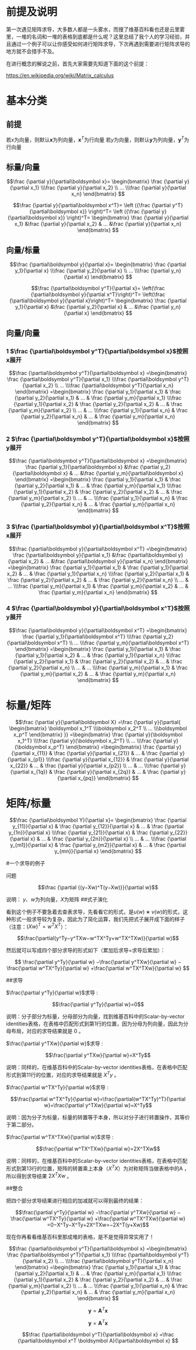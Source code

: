

# 前提及说明
第一次遇见矩阵求导，大多数人都是一头雾水，而搜了维基百科看也还是云里雾里，一堆的名词和一堆的表格到底都是什么呢？这里总结了我个人的学习经验，并且通过一个例子可以让你感受如何进行矩阵求导，下次再遇到需要进行矩阵求导的地方就不会措手不及。

在进行概念的解说之前，首先大家需要先知道下面的这个前提：


https://en.wikipedia.org/wiki/Matrix_calculus

# 基本分类

## 前提
若$x$为向量，则默认$\boldsymbol x$为列向量，$\boldsymbol x^T$为行向量
若$y$为向量，则默认$\boldsymbol y$为列向量，$\boldsymbol y^T$为行向量

## 标量/向量

$$\frac {\partial y}{\partial\boldsymbol x}=
\begin{bmatrix} 
 \frac {\partial y}{\partial x_1}
\\\frac {\partial y}{\partial x_2}
\\ ...
\\\frac {\partial y}{\partial x_n}
\end{bmatrix} $$

$$\frac {\partial y}{\partial\boldsymbol x^T}=
\left ({\frac {\partial y^T}{\partial\boldsymbol x}} \right)^T=
\left ({\frac {\partial y}{\partial\boldsymbol x}} \right)^T=
\begin{bmatrix} 
 \frac {\partial y}{\partial x_1}
&\frac {\partial y}{\partial x_2}
& ...
&\frac {\partial y}{\partial x_n}
\end{bmatrix} 
$$

## 向量/标量

$$\frac {\partial\boldsymbol y}{\partial x}=
\begin{bmatrix} 
  \frac {\partial y_1}{\partial x}
\\\frac {\partial y_2}{\partial x}
\\ ...
\\\frac {\partial y_n}{\partial x}
\end{bmatrix} $$

$$\frac {\partial\boldsymbol y^T}{\partial x}=
\left(\frac {\partial\boldsymbol y}{\partial x^T}\right)^T=
\left(\frac {\partial\boldsymbol y}{\partial x}\right)^T=
\begin{bmatrix} 
  \frac {\partial y_1}{\partial x}
&\frac {\partial y_2}{\partial x}
& ...
&\frac {\partial y_n}{\partial x}
\end{bmatrix} 
$$

## 向量/向量

### 1 $\frac {\partial\boldsymbol y^T}{\partial\boldsymbol x}$按照$\boldsymbol x$展开

$$\frac {\partial\boldsymbol y^T}{\partial\boldsymbol x}
=\begin{bmatrix} 
 \frac {\partial\boldsymbol y^T}{\partial x_1}
\\\frac {\partial\boldsymbol y^T}{\partial x_2}
\\ ...
\\\frac {\partial\boldsymbol y^T}{\partial x_n}
\end{bmatrix}
=\begin{bmatrix} 
  \frac {\partial y_1}{\partial x_1}
  & \frac {\partial y_2}{\partial x_1}
  & ...
  & \frac {\partial y_m}{\partial x_1}
\\\frac {\partial y_1}{\partial x_2}
  & \frac {\partial y_2}{\partial x_2}
  & ...
  & \frac {\partial y_m}{\partial x_2}
\\ ...
  & ...
\\\frac {\partial y_1}{\partial x_n}
  & \frac {\partial y_2}{\partial x_n}
  & ...
  & \frac {\partial y_m}{\partial x_n}
\end{bmatrix}
$$

### 2 $\frac {\partial\boldsymbol y^T}{\partial\boldsymbol x}$按照$\boldsymbol y$展开

$$\frac {\partial\boldsymbol y^T}{\partial\boldsymbol x}
=\begin{bmatrix} 
  \frac {\partial y_1}{\partial\boldsymbol x}
&\frac {\partial y_2}{\partial\boldsymbol x}
& ...
&\frac {\partial y_m}{\partial\boldsymbol x}
\end{bmatrix}
=\begin{bmatrix} 
  \frac {\partial y_1}{\partial x_1}
  & \frac {\partial y_2}{\partial x_1}
  & ...
  & \frac {\partial y_m}{\partial x_1}
\\\frac {\partial y_1}{\partial x_2}
  & \frac {\partial y_2}{\partial x_2}
  & ...
  & \frac {\partial y_m}{\partial x_2}
\\ ...
  & ...
\\\frac {\partial y_1}{\partial x_n}
  & \frac {\partial y_2}{\partial x_n}
  & ...
  & \frac {\partial y_m}{\partial x_n}
\end{bmatrix} 
$$

### 3 $\frac {\partial\boldsymbol y}{\partial\boldsymbol x^T}$按照$\boldsymbol x$展开

$$\frac {\partial\boldsymbol y}{\partial\boldsymbol x^T}
=\begin{bmatrix} 
  \frac {\partial\boldsymbol y}{\partial x_1}
&\frac {\partial\boldsymbol y}{\partial x_2}
& ...
&\frac {\partial\boldsymbol y}{\partial x_n}
\end{bmatrix}
=\begin{bmatrix} 
  \frac {\partial y_1}{\partial x_1}
  & \frac {\partial y_1}{\partial x_2}
  & ...
  & \frac {\partial y_1}{\partial x_n}
\\\frac {\partial y_2}{\partial x_1}
  & \frac {\partial y_2}{\partial x_2}
  & ...
  & \frac {\partial y_2}{\partial x_n}
\\ ...
  & ...
\\\frac {\partial y_m}{\partial x_1}
  & \frac {\partial y_m}{\partial x_2}
  & ...
  & \frac {\partial y_m}{\partial x_n}
\end{bmatrix} 
$$

### 4 $\frac {\partial\boldsymbol y}{\partial\boldsymbol x^T}$按照$\boldsymbol y$展开

$$\frac {\partial\boldsymbol y}{\partial\boldsymbol x^T}
=\begin{bmatrix} 
 \frac {\partial y_1}{\partial\boldsymbol x^T}
\\\frac {\partial y_2}{\partial\boldsymbol x^T}
\\ ...
\\\frac {\partial y_m}{\partial\boldsymbol x^T}
\end{bmatrix}
=\begin{bmatrix} 
  \frac {\partial y_1}{\partial x_1}
  & \frac {\partial y_1}{\partial x_2}
  & ...
  & \frac {\partial y_1}{\partial x_n}
\\\frac {\partial y_2}{\partial x_1}
  & \frac {\partial y_2}{\partial x_2}
  & ...
  & \frac {\partial y_2}{\partial x_n}
\\ ...
  & ...
\\\frac {\partial y_m}{\partial x_1}
  & \frac {\partial y_m}{\partial x_2}
  & ...
  & \frac {\partial y_m}{\partial x_n}
\end{bmatrix} 
$$

# 标量/矩阵

$$\frac {\partial y}{\partial\boldsymbol X}
=\frac {\partial y}{\partial{
\begin{bmatrix} 
  \boldsymbol x_1^T
\\\boldsymbol x_2^T
\\ ...
\\\boldsymbol x_p^T
\end{bmatrix}
}}
=\begin{bmatrix} 
  \frac {\partial y}{\boldsymbol x_1^T}
\\\frac {\partial y}{\boldsymbol x_2^T}
\\ ...
\\\frac {\partial y}{\boldsymbol x_p^T}
\end{bmatrix}
=\begin{bmatrix} 
  \frac {\partial y}{\partial x_{11}}
  & \frac {\partial y}{\partial x_{21}}
  & ...
  & \frac {\partial y}{\partial x_{p1}}
\\\frac {\partial y}{\partial x_{12}}
  & \frac {\partial y}{\partial x_{22}}
  & ...
  & \frac {\partial y}{\partial x_{p2}}
\\ ...
  & ...
\\\frac {\partial y}{\partial x_{1q}}
  & \frac {\partial y}{\partial x_{2q}}
  & ...
  & \frac {\partial y}{\partial x_{pq}}
\end{bmatrix} 
$$

# 矩阵/标量

$$\frac {\partial\boldsymbol Y}{\partial x}=
\begin{bmatrix} 
  \frac {\partial y_{11}}{\partial x}
  & \frac {\partial y_{12}}{\partial x}
  & ...
  & \frac {\partial y_{1n}}{\partial x}
\\\frac {\partial y_{21}}{\partial x}
  & \frac {\partial y_{22}}{\partial x}
  & ...
  & \frac {\partial y_{2n}}{\partial x}
\\ ...
  & ...
\\\frac {\partial y_{m1}}{\partial x}
  & \frac {\partial y_{m2}}{\partial x}
  & ...
  & \frac {\partial y_{mn}}{\partial x}
\end{bmatrix} 
$$


#一个求导的例子

问题

$$\frac {\partial {(y−Xw)^T(y−Xw)}}{\partial w}$$

说明： $y$、$w$为列向量，$X$为矩阵
##式子演化

看到这个例子不要急着去查表求导，先看看它的形式，是$u(w)∗v(w)$的形式，这种形式一般求导较为复杂，因此为了简化运算，我们先把式子展开成下面的样子（注意：$(Xw)^T=w^TX^T$）： 

$$\frac{\partial(y^Ty−y^TXw−w^TX^Ty+w^TX^TXw)}{\partial w}$$

然后就可以写成四个部分求导的形式如下（累加后求导=求导后累加）： 

$$
\frac{\partial y^Ty}{\partial w}
−\frac{\partial y^TXw}{\partial w}
−\frac{\partial w^TX^Ty}{\partial w}
+\frac{\partial w^TX^TXw}{\partial w}
$$

##求导

$\frac{\partial y^Ty}{\partial w}$求导 : 

$$\frac{\partial y^Ty}{\partial w}=0$$

说明：分子部分为标量，分母部分为向量，找到维基百科中的Scalar-by-vector identities表格，在表格中匹配形式到第1行的位置，因为分母为列向量，因此为分母布局，对应的求导结果就是 0 。

$\frac{\partial y^TXw}{\partial w}$求导 : 

$$\frac{\partial y^TXw}{\partial w}=X^Ty$$

说明：同样的，在维基百科中的Scalar-by-vector identities表格，在表格中匹配形式到第11行的位置，对应的求导结果就是 $X^Ty$ 。

$\frac{\partial w^TX^Ty}{\partial w}$求导 :

$$\frac{\partial w^TX^Ty}{\partial w}=\frac{\partial(w^TX^Ty)^T}{\partial w}=\frac{\partial y^TXw}{\partial w}=X^Ty$$

说明：因为分子为标量，标量的转置等于本身，所以对分子进行转置操作，其等价于第二部分。


$\frac{\partial w^TX^TXw}{\partial w}$求导 : 

$$\frac{\partial w^TX^TXw}{\partial w}=2X^TXw$$

说明：同样的，在维基百科中的Scalar-by-vector identities表格，在表格中匹配形式到第13行的位置，矩阵的转置乘上本身（$X^TX$）为对称矩阵当做表格中的A ，所以得到求导结果 $2X^TXw$ 。

##整合

把四个部分求导结果进行相应的加减就可以得到最终的结果： 

$$\frac{\partial y^Ty}{\partial w}
−\frac{\partial y^TXw}{\partial w}
−\frac{\partial w^TX^Ty}{\partial w}
+\frac{\partial w^TX^TXw}{\partial w}
=0−X^Ty−X^Ty+2X^TXw=−2X^T(y+Xw)$$

现在你再看看维基百科里那成堆的表格，是不是觉得异常实用了！



$$\frac {\partial\boldsymbol y^T}{\partial\boldsymbol x}
=\begin{bmatrix} 
 \frac {\partial\boldsymbol y^T}{\partial x_1}
\\\frac {\partial\boldsymbol y^T}{\partial x_2}
\\ ...
\\\frac {\partial\boldsymbol y^T}{\partial x_n}
\end{bmatrix}
=\begin{bmatrix} 
  \frac {\partial y_1}{\partial x_1}
  & \frac {\partial y_2}{\partial x_1}
  & ...
  & \frac {\partial y_m}{\partial x_1}
\\\frac {\partial y_1}{\partial x_2}
  & \frac {\partial y_2}{\partial x_2}
  & ...
  & \frac {\partial y_m}{\partial x_2}
\\ ...
  & ...
\\\frac {\partial y_1}{\partial x_n}
  & \frac {\partial y_2}{\partial x_n}
  & ...
  & \frac {\partial y_m}{\partial x_n}
\end{bmatrix}
$$

$$\boldsymbol y=\boldsymbol A^T \boldsymbol x$$

$$\boldsymbol y=\boldsymbol A^T \boldsymbol x$$

$$\frac {\partial\boldsymbol y^T}{\partial\boldsymbol x}
=\frac {\partial\boldsymbol x^T \boldsymbol A}{\partial\boldsymbol x}
$$